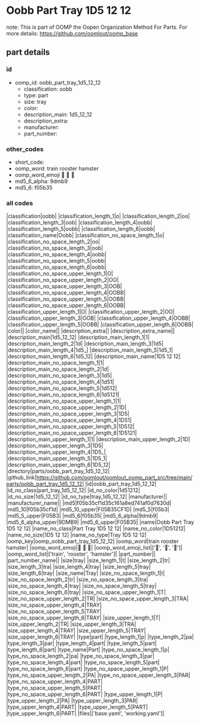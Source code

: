 # Oobb Part Tray 1D5 12 12  

note: This is part of OOMP the Oopen Organization Method For Parts. For more details: https://github.com/oomlout/oomp_base

##  part details





### id
* oomp_id: oobb_part_tray_1d5_12_12
  * classification: oobb
  * type: part
  * size: tray
  * color: 
  * description_main: 1d5_12_12
  * description_extra: 
  * manufacturer: 
  * part_number: 

### other_codes
* short_code: 
* oomp_word: train rooster hamster
* oomp_word_emoji :train: :rooster: :hamster:
* md5_6_alpha: 9dmb9
* md5_6: f05b35

### all codes 
|classification|oobb|
|classification_length_1|o|
|classification_length_2|oo|
|classification_length_3|oob|
|classification_length_4|oobb|
|classification_length_5|oobb|
|classification_length_6|oobb|
|classification_name|Oobb|
|classification_no_space_length_1|o|
|classification_no_space_length_2|oo|
|classification_no_space_length_3|oob|
|classification_no_space_length_4|oobb|
|classification_no_space_length_5|oobb|
|classification_no_space_length_6|oobb|
|classification_no_space_upper_length_1|O|
|classification_no_space_upper_length_2|OO|
|classification_no_space_upper_length_3|OOB|
|classification_no_space_upper_length_4|OOBB|
|classification_no_space_upper_length_5|OOBB|
|classification_no_space_upper_length_6|OOBB|
|classification_upper_length_1|O|
|classification_upper_length_2|OO|
|classification_upper_length_3|OOB|
|classification_upper_length_4|OOBB|
|classification_upper_length_5|OOBB|
|classification_upper_length_6|OOBB|
|color||
|color_name||
|description_extra||
|description_extra_name||
|description_main|1d5_12_12|
|description_main_length_1|1|
|description_main_length_2|1d|
|description_main_length_3|1d5|
|description_main_length_4|1d5_|
|description_main_length_5|1d5_1|
|description_main_length_6|1d5_12|
|description_main_name|1D5 12 12|
|description_main_no_space_length_1|1|
|description_main_no_space_length_2|1d|
|description_main_no_space_length_3|1d5|
|description_main_no_space_length_4|1d51|
|description_main_no_space_length_5|1d512|
|description_main_no_space_length_6|1d5121|
|description_main_no_space_upper_length_1|1|
|description_main_no_space_upper_length_2|1D|
|description_main_no_space_upper_length_3|1D5|
|description_main_no_space_upper_length_4|1D51|
|description_main_no_space_upper_length_5|1D512|
|description_main_no_space_upper_length_6|1D5121|
|description_main_upper_length_1|1|
|description_main_upper_length_2|1D|
|description_main_upper_length_3|1D5|
|description_main_upper_length_4|1D5_|
|description_main_upper_length_5|1D5_1|
|description_main_upper_length_6|1D5_12|
|directory|parts/oobb_part_tray_1d5_12_12|
|github_link|https://github.com/oomlout/oomlout_oomp_part_src/tree/main/parts/oobb_part_tray_1d5_12_12|
|id|oobb_part_tray_1d5_12_12|
|id_no_class|part_tray_1d5_12_12|
|id_no_color|1d51212|
|id_no_size|1d5_12_12|
|id_no_type|tray_1d5_12_12|
|manufacturer||
|manufacturer_name||
|md5|f05b35cf1d35c161a8ed741af0d7630d|
|md5_10|f05b35cf1d|
|md5_10_upper|F05B35CF1D|
|md5_5|f05b3|
|md5_5_upper|F05B3|
|md5_6|f05b35|
|md5_6_alpha|9dmb9|
|md5_6_alpha_upper|9DMB9|
|md5_6_upper|F05B35|
|name|Oobb Part Tray 1D5 12 12|
|name_no_class|Part Tray 1D5 12 12|
|name_no_color|1D51212|
|name_no_size|1D5 12 12|
|name_no_type|Tray 1D5 12 12|
|oomp_key|oomp_oobb_part_tray_1d5_12_12|
|oomp_word|train rooster hamster|
|oomp_word_emoji|:train: :rooster: :hamster:|
|oomp_word_emoji_list|[':train:', ':rooster:', ':hamster:']|
|oomp_word_list|['train', 'rooster', 'hamster']|
|part_number||
|part_number_name||
|size|tray|
|size_length_1|t|
|size_length_2|tr|
|size_length_3|tra|
|size_length_4|tray|
|size_length_5|tray|
|size_length_6|tray|
|size_name|Tray|
|size_no_space_length_1|t|
|size_no_space_length_2|tr|
|size_no_space_length_3|tra|
|size_no_space_length_4|tray|
|size_no_space_length_5|tray|
|size_no_space_length_6|tray|
|size_no_space_upper_length_1|T|
|size_no_space_upper_length_2|TR|
|size_no_space_upper_length_3|TRA|
|size_no_space_upper_length_4|TRAY|
|size_no_space_upper_length_5|TRAY|
|size_no_space_upper_length_6|TRAY|
|size_upper_length_1|T|
|size_upper_length_2|TR|
|size_upper_length_3|TRA|
|size_upper_length_4|TRAY|
|size_upper_length_5|TRAY|
|size_upper_length_6|TRAY|
|type|part|
|type_length_1|p|
|type_length_2|pa|
|type_length_3|par|
|type_length_4|part|
|type_length_5|part|
|type_length_6|part|
|type_name|Part|
|type_no_space_length_1|p|
|type_no_space_length_2|pa|
|type_no_space_length_3|par|
|type_no_space_length_4|part|
|type_no_space_length_5|part|
|type_no_space_length_6|part|
|type_no_space_upper_length_1|P|
|type_no_space_upper_length_2|PA|
|type_no_space_upper_length_3|PAR|
|type_no_space_upper_length_4|PART|
|type_no_space_upper_length_5|PART|
|type_no_space_upper_length_6|PART|
|type_upper_length_1|P|
|type_upper_length_2|PA|
|type_upper_length_3|PAR|
|type_upper_length_4|PART|
|type_upper_length_5|PART|
|type_upper_length_6|PART|
|files|['base.yaml', 'working.yaml']|
